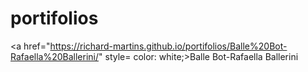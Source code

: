 # portifolios


<a href="https://richard-martins.github.io/portifolios/Balle%20Bot-Rafaella%20Ballerini/" style= color: white;>Balle Bot-Rafaella Ballerini</a>
 
